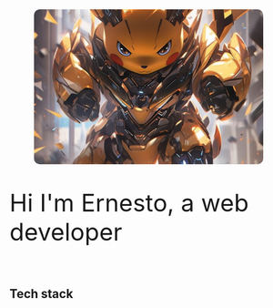 <div class="presentation" style="display:flex; flex-direction:column; align-items:center">
    <img class="presentation-img" src="./assets/c300daa86f86a0d03bd8959b0d1b9b0c.jpg" style="border-radius:10px; width:80%; height:17rem; object-position:center; object-fit:cover; margin-right:15px"></img>
    <div>
        <p class="presentation-text" style="font-size:42px;">Hi I'm Ernesto, a web developer<p>
    </div>
</div>



##  Tech stack